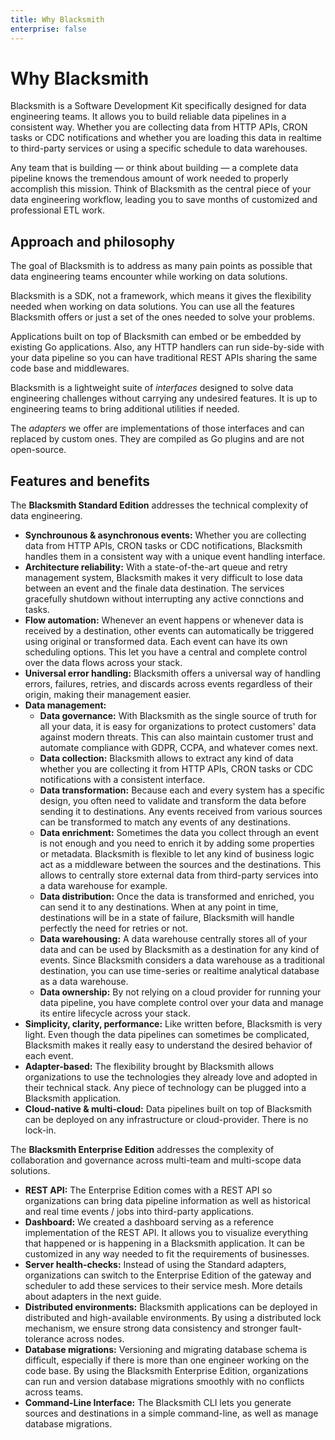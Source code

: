 ```yaml
---
title: Why Blacksmith
enterprise: false
---
```


# Why Blacksmith

Blacksmith is a Software Development Kit specifically designed for data engineering
teams. It allows you to build reliable data pipelines in a consistent way. Whether
you are collecting data from HTTP APIs, CRON tasks or CDC notifications and whether
you are loading this data in realtime to third-party services or using a specific
schedule to data warehouses.

Any team that is building — or think about building — a complete data pipeline knows
the tremendous amount of work needed to properly accomplish this mission. Think
of Blacksmith as the central piece of your data engineering workflow, leading you
to save months of customized and professional ETL work.

## Approach and philosophy

The goal of Blacksmith is to address as many pain points as possible that data
engineering teams encounter while working on data solutions.

Blacksmith is a SDK, not a framework, which means it gives the flexibility needed
when working on data solutions. You can use all the features Blacksmith offers or
just a set of the ones needed to solve your problems.

Applications built on top of Blacksmith can embed or be embedded by existing Go
applications. Also, any HTTP handlers can run side-by-side with your data pipeline
so you can have traditional REST APIs sharing the same code base and middlewares.

Blacksmith is a lightweight suite of *interfaces* designed to solve data engineering
challenges without carrying any undesired features. It is up to engineering teams
to bring additional utilities if needed.

The *adapters* we offer are implementations of those interfaces and can replaced
by custom ones. They are compiled as Go plugins and are not open-source.

## Features and benefits

The **Blacksmith Standard Edition** addresses the technical complexity of data
engineering.

- **Synchrounous & asynchronous events:** Whether you are collecting data from HTTP
  APIs, CRON tasks or CDC notifications, Blacksmith handles them in a consistent
  way with a unique event handling interface.
- **Architecture reliability:** With a state-of-the-art queue and retry management
  system, Blacksmith makes it very difficult to lose data between an event and the
  finale data destination. The services gracefully shutdown without interrupting
  any active connctions and tasks.
- **Flow automation:** Whenever an event happens or whenever data is received by a
  destination, other events can automatically be triggered using original or transformed
  data. Each event can have its own scheduling options. This let you have a central
  and complete control over the data flows across your stack. 
- **Universal error handling:** Blacksmith offers a universal way of handling errors,
  failures, retries, and discards across events regardless of their origin, making
  their management easier. 
- **Data management:**
  - **Data governance:** With Blacksmith as the single source of truth for all your
    data, it is easy for organizations to protect customers' data against modern
    threats. This can also maintain customer trust and automate compliance with
    GDPR, CCPA, and whatever comes next.
  - **Data collection:** Blacksmith allows to extract any kind of data whether you
    are collecting it from HTTP APIs, CRON tasks or CDC notifications with a
    consistent interface.
  - **Data transformation:** Because each and every system has a specific design,
    you often need to validate and transform the data before sending it to destinations.
    Any events received from various sources can be transformed to match any events
    of any destinations.
  - **Data enrichment:** Sometimes the data you collect through an event is not
    enough and you need to enrich it by adding some properties or metadata. Blacksmith
    is flexible to let any kind of business logic act as a middleware between the
    sources and the destinations. This allows to centrally store external data from
    third-party services into a data warehouse for example.
  - **Data distribution:** Once the data is transformed and enriched, you can send
    it to any destinations. When at any point in time, destinations will be in a
    state of failure, Blacksmith will handle perfectly the need for retries or not.
  - **Data warehousing:** A data warehouse centrally stores all of your data and
    can be used by Blacksmith as a destination for any kind of events. Since Blacksmith
    considers a data warehouse as a traditional destination, you can use time-series
    or realtime analytical database as a data warehouse.
  - **Data ownership:** By not relying on a cloud provider for running your data
    pipeline, you have complete control over your data and manage its entire
    lifecycle across your stack.
- **Simplicity, clarity, performance:** Like written before, Blacksmith is very
  light. Even though the data pipelines can sometimes be complicated, Blacksmith
  makes it really easy to understand the desired behavior of each event.
- **Adapter-based:** The flexibility brought by Blacksmith allows organizations to
  use the technologies they already love and adopted in their technical stack.
  Any piece of technology can be plugged into a Blacksmith application.
- **Cloud-native & multi-cloud:** Data pipelines built on top of Blacksmith can
  be deployed on any infrastructure or cloud-provider. There is no lock-in.

The **Blacksmith Enterprise Edition** addresses the complexity of collaboration
and governance across multi-team and multi-scope data solutions.

- **REST API:** The Enterprise Edition comes with a REST API so organizations can
  bring data pipeline information as well as historical and real time events / jobs
  into third-party applications.
- **Dashboard:** We created a dashboard serving as a reference implementation of
  the REST API. It allows you to visualize everything that happened or is happening
  in a Blacksmith application. It can be customized in any way needed to fit the
  requirements of businesses.
- **Server health-checks:** Instead of using the Standard adapters, organizations
  can switch to the Enterprise Edition of the gateway and scheduler to add these
  services to their service mesh. More details about adapters in the next guide.
- **Distributed environments:** Blacksmith applications can be deployed in distributed
  and high-available environments. By using a distributed lock mechanism, we ensure
  strong data consistency and stronger fault-tolerance across nodes.
- **Database migrations:** Versioning and migrating database schema is difficult,
  especially if there is more than one engineer working on the code base. By using
  the Blacksmith Enterprise Edition, organizations can run and version database
  migrations smoothly with no conflicts across teams.
- **Command-Line Interface:** The Blacksmith CLI lets you generate sources and
  destinations in a simple command-line, as well as manage database migrations.
